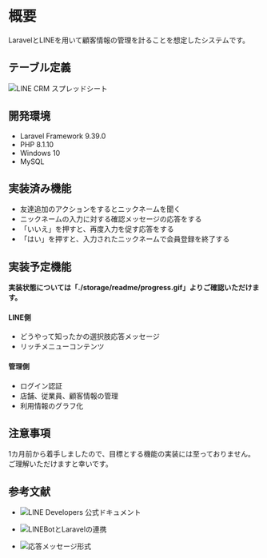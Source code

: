 # 概要

LaravelとLINEを用いて顧客情報の管理を計ることを想定したシステムです。


## テーブル定義

![LINE CRM スプレッドシート](https://docs.google.com/spreadsheets/d/1gR_mEkXzcfw867ERzBMxq2U8zyPAfomV/edit?usp=sharing&ouid=114694619383528347947&rtpof=true&sd=true)


## 開発環境

* Laravel Framework 9.39.0
* PHP 8.1.10
* Windows 10
* MySQL


## 実装済み機能

* 友達追加のアクションをするとニックネームを聞く
* ニックネームの入力に対する確認メッセージの応答をする
* 「いいえ」を押すと、再度入力を促す応答をする
* 「はい」を押すと、入力されたニックネームで会員登録を終了する


## 実装予定機能

**実装状態については「./storage/readme/progress.gif」よりご確認いただけます。**

#### LINE側

* どうやって知ったかの選択肢応答メッセージ
* リッチメニューコンテンツ

#### 管理側

* ログイン認証
* 店舗、従業員、顧客情報の管理
* 利用情報のグラフ化


## 注意事項

1カ月前から着手しましたので、目標とする機能の実装には至っておりません。
ご理解いただけますと幸いです。


## 参考文献

* ![LINE Developers 公式ドキュメント](https://developers.line.biz/ja/docs/messaging-api/)

* ![LINEBotとLaravelの連携](https://biz.addisteria.com/laravel_line_message_api/)

* ![応答メッセージ形式](https://tech.012grp.co.jp/entry/linebot-message-format)
